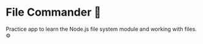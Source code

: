 # File Commander 📁

Practice app to learn the Node.js file system module and working with files. ⚙️
